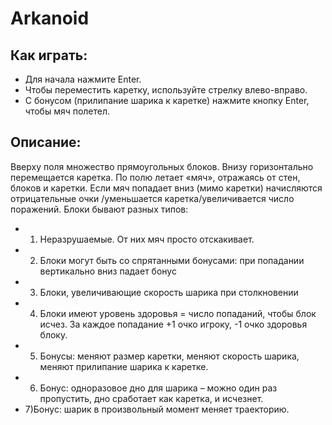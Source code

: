 # Arkanoid
## Как играть: 
- Для начала нажмите Enter.
- Чтобы переместить каретку, используйте стрелку влево-вправо.
- С бонусом (прилипание шарика к каретке) нажмите кнопку Enter, чтобы мяч полетел.

## Описание:
Вверху поля множество прямоугольных блоков. Внизу горизонтально перемещается каретка. По полю летает «мяч», отражаясь от стен, блоков и каретки. Если мяч попадает вниз (мимо каретки) начисляются отрицательные очки /уменьшается каретка/увеличивается число поражений. Блоки бывают разных типов:
- 1) Неразрушаемые. От них мяч просто отскакивает.
- 2) Блоки могут быть со спрятанными бонусами: при попадании вертикально вниз падает бонус
- 3) Блоки, увеличивающие скорость шарика при столкновении
- 4) Блоки имеют уровень здоровья = число попаданий, чтобы блок исчез. За каждое попадание +1 очко игроку, -1 очко здоровья блоку.
- 5) Бонусы: меняют размер каретки, меняют скорость шарика, меняют прилипание шарика к каретке. 
- 6) Бонус: одноразовое дно для шарика – можно один раз пропустить, дно сработает как каретка, и исчезнет. 
- 7)Бонус: шарик в произвольный момент меняет траекторию.

